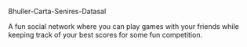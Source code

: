 Bhuller-Carta-Senires-Datasal

A fun social network where you can play games with your friends while keeping track of your best scores for some fun competition.
